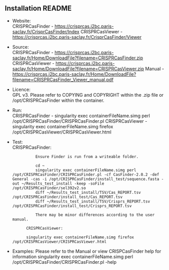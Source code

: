 ## Installation README

* Website:  
            CRISPRCasFinder - https://crisprcas.i2bc.paris-saclay.fr/CrisprCasFinder/Index
            CRISPRCasViewer - https://crisprcas.i2bc.paris-saclay.fr/CrisprCasFinder/Viewer
* Source:   
            CRISPRCasFinder - https://crisprcas.i2bc.paris-saclay.fr/Home/DownloadFile?filename=CRISPRCasFinder.zip
            CRISPRCasViewer - https://crisprcas.i2bc.paris-saclay.fr/Home/DownloadFile?filename=CRISPRCasViewer.zip
            Manual          - https://crisprcas.i2bc.paris-saclay.fr/Home/DownloadFile?filename=CRISPRCasFinder_Viewer_manual.pdf

* Licence:  
            GPL v3. Please refer to COPYING and COPYRIGHT within the .zip file or /opt/CRISPRCasFinder within the container.

* Run:      
            CRISPRCasFinder - singularity exec containerFileName.simg perl /opt/CRISPRCasFinder/CRISPRCasFinder.pl
            CRISPRCasViewer - singularity exec containerFileName.simg firefox /opt/CRISPRCasViewer/CRISPRCasViewer.html

* Test:     
            CRISPRCasFinder:

            	Ensure Finder is run from a writeable folder. 

            	cd ~
            	singularity exec containerFileName.simg perl /opt/CRISPRCasFinder/CRISPRCasFinder.pl -cf CasFinder-2.0.2 -def General -cas -i /opt/CRISPRCasFinder/install_test/sequence.fasta -out ~/Results_test_install -keep -soFile /opt/CRISPRCasFinder/sel392v2.so
            	diff ~/Results_test_install/TSV/Cas_REPORT.tsv /opt/CRISPRCasFinder/install_test/Cas_REPORT.tsv
            	diff ~/Results_test_install/TSV/Crisprs_REPORT.tsv /opt/CRISPRCasFinder/install_test/Crisprs_REPORT.tsv
            
            	There may be minor differences according to the user manual.

            CRISPRCasViewer:
            
           	singularity exec containerFileName.simg firefox /opt/CRISPRCasViewer/CRISPRCasViewer.html

* Examples:
            Please refer to the Manual or view CRISPCasFinder help for information
            singularity exec containerFileName.simg perl /opt/CRISPRCasFinder/CRISPRCasFinder.pl -help
